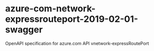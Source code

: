 # azure-com-network-expressrouteport-2019-02-01-swagger
OpenAPI specification for azure.com API vnetwork-expressRoutePort
